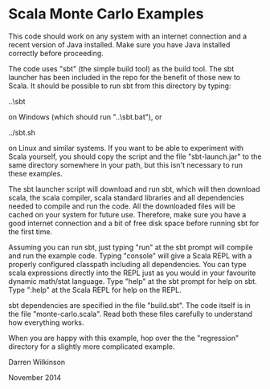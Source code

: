 Scala Monte Carlo Examples
==========================


This code should work on any system with an internet connection and a recent version of Java installed. Make sure you have Java installed correctly before proceeding.

The code uses "sbt" (the simple build tool) as the build tool. The sbt launcher has been included in the repo for the benefit of those new to Scala. It should be possible to run sbt from this directory by typing:

..\sbt

on Windows (which should run "..\sbt.bat"), or

../sbt.sh

on Linux and similar systems. If you want to be able to experiment with Scala yourself, you should copy the script and the file "sbt-launch.jar" to the same directory somewhere in your path, but this isn't necessary to run these examples.

The sbt launcher script will download and run sbt, which will then download scala, the scala compiler, scala standard libraries and all dependencies needed to compile and run the code. All the downloaded files will be cached on your system for future use. Therefore, make sure you have a good internet connection and a bit of free disk space before running sbt for the first time.

Assuming you can run sbt, just typing "run" at the sbt prompt will compile and run the example code. Typing "console" will give a Scala REPL with a properly configured classpath including all dependencies. You can type scala expressions directly into the REPL just as you would in your favourite dynamic math/stat language. Type "help" at the sbt prompt for help on sbt. Type ":help" at the Scala REPL for help on the REPL.

sbt dependencies are specified in the file "build.sbt". The code itself is in the file "monte-carlo.scala". Read both these files carefully to understand how everything works.

When you are happy with this example, hop over the the "regression" directory for a slightly more complicated example.

Darren Wilkinson

November 2014


